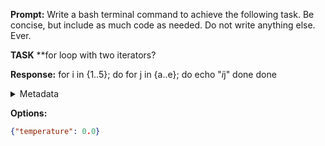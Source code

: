 **Prompt:**
Write a bash terminal command to achieve the following task.
Be concise, but include as much code as needed. Do not write anything else. Ever.

**TASK**
**for loop with two iterators?


**Response:**
for i in {1..5}; do
  for j in {a..e}; do
    echo "$i$j"
  done
done

<details><summary>Metadata</summary>

- Duration: 1005 ms
- Datetime: 2024-01-09T14:35:55.891663
- Model: gpt-3.5-turbo-0613

</details>

**Options:**
```json
{"temperature": 0.0}
```

